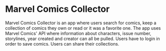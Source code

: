 # Marvel Comics Collector

Marvel Comics Collector is an app where users search for comics, keep a collection of comics they own or read or it was a favorite one. The app uses Marvel Comics' API where information about characters, issue number, storylines, year created and creator can all be pulled. Users have to login in order to save comics. Users can share their collections.  